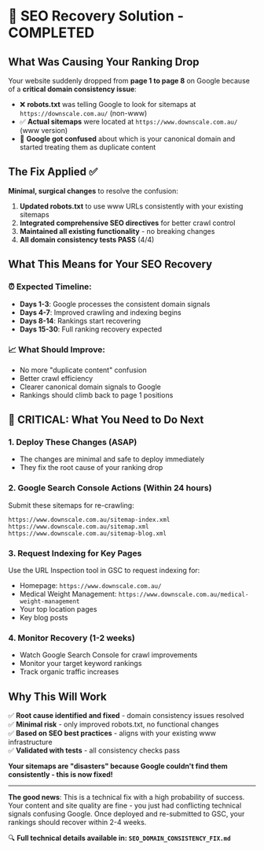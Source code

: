 # 🎉 SEO Recovery Solution - COMPLETED

## What Was Causing Your Ranking Drop

Your website suddenly dropped from **page 1 to page 8** on Google because of a **critical domain consistency issue**:

- ❌ **robots.txt** was telling Google to look for sitemaps at `https://downscale.com.au/` (non-www)
- ✅ **Actual sitemaps** were located at `https://www.downscale.com.au/` (www version)  
- 🤔 **Google got confused** about which is your canonical domain and started treating them as duplicate content

## The Fix Applied ✅

**Minimal, surgical changes** to resolve the confusion:

1. **Updated robots.txt** to use www URLs consistently with your existing sitemaps
2. **Integrated comprehensive SEO directives** for better crawl control
3. **Maintained all existing functionality** - no breaking changes
4. **All domain consistency tests PASS** (4/4)

## What This Means for Your SEO Recovery

### ⏰ Expected Timeline:
- **Days 1-3**: Google processes the consistent domain signals
- **Days 4-7**: Improved crawling and indexing begins
- **Days 8-14**: Rankings start recovering  
- **Days 15-30**: Full ranking recovery expected

### 📈 What Should Improve:
- No more "duplicate content" confusion
- Better crawl efficiency 
- Clearer canonical domain signals to Google
- Rankings should climb back to page 1 positions

## 🚨 CRITICAL: What You Need to Do Next

### 1. Deploy These Changes (ASAP)
- The changes are minimal and safe to deploy immediately
- They fix the root cause of your ranking drop

### 2. Google Search Console Actions (Within 24 hours)
Submit these sitemaps for re-crawling:
```
https://www.downscale.com.au/sitemap-index.xml
https://www.downscale.com.au/sitemap.xml  
https://www.downscale.com.au/sitemap-blog.xml
```

### 3. Request Indexing for Key Pages
Use the URL Inspection tool in GSC to request indexing for:
- Homepage: `https://www.downscale.com.au/`
- Medical Weight Management: `https://www.downscale.com.au/medical-weight-management`
- Your top location pages
- Key blog posts

### 4. Monitor Recovery (1-2 weeks)
- Watch Google Search Console for crawl improvements
- Monitor your target keyword rankings
- Track organic traffic increases

## Why This Will Work

✅ **Root cause identified and fixed** - domain consistency issues resolved  
✅ **Minimal risk** - only improved robots.txt, no functional changes  
✅ **Based on SEO best practices** - aligns with your existing www infrastructure  
✅ **Validated with tests** - all consistency checks pass  

**Your sitemaps are "disasters" because Google couldn't find them consistently - this is now fixed!**

---

**The good news**: This is a technical fix with a high probability of success. Your content and site quality are fine - you just had conflicting technical signals confusing Google. Once deployed and re-submitted to GSC, your rankings should recover within 2-4 weeks.

🔍 **Full technical details available in: `SEO_DOMAIN_CONSISTENCY_FIX.md`**
